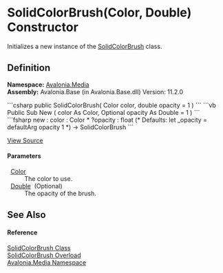 # SolidColorBrush(Color, Double) Constructor


Initializes a new instance of the <a href="T_Avalonia_Media_SolidColorBrush">SolidColorBrush</a> class.



## Definition
**Namespace:** <a href="N_Avalonia_Media">Avalonia.Media</a>  
**Assembly:** Avalonia.Base (in Avalonia.Base.dll) Version: 11.2.0

<Tabs groupId="api-code-preview">
<TabItem value="csharp" label="C#">
```csharp
public SolidColorBrush(
	Color color,
	double opacity = 1
)
```
</TabItem>
<TabItem value="vb" label="VB">
```vb
Public Sub New ( 
	color As Color,
	Optional opacity As Double = 1
)
```
</TabItem>
<TabItem value="fsharp" label="F#">
```fsharp
new : 
        color : Color * 
        ?opacity : float 
(* Defaults:
        let _opacity = defaultArg opacity 1
*)
-> SolidColorBrush
```
</TabItem>
</Tabs>



<a href="https://github.com/AvaloniaUI/Avalonia/tree/master/src/Avalonia.Base/Media/SolidColorBrush.cs#L33" title="View the source code">View Source</a>



#### Parameters
<dl><dt>  <a href="T_Avalonia_Media_Color">Color</a></dt><dd>The color to use.</dd><dt>  <a href="https://learn.microsoft.com/dotnet/api/system.double" target="_blank" rel="noopener noreferrer">Double</a>  (Optional)</dt><dd>The opacity of the brush.</dd></dl>

## See Also


#### Reference
<a href="T_Avalonia_Media_SolidColorBrush">SolidColorBrush Class</a>  
<a href="Overload_Avalonia_Media_SolidColorBrush__ctor">SolidColorBrush Overload</a>  
<a href="N_Avalonia_Media">Avalonia.Media Namespace</a>  
